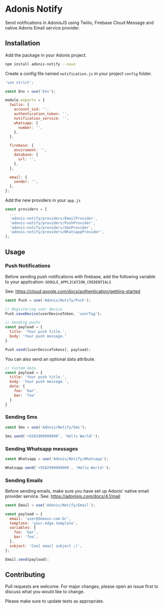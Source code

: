 # Adonis Notify

Send notifications in AdonisJS using Twilio, Firebase Cloud Message and native Adonis Email service provider.

## Installation

Add the package in your Adonis project.

```bash
npm install adonis-notify --save
```

Create a config file named `notification.js` in your project `config` folder.

```javascript
'use strict';

const Env = use('Env');

module.exports = {
  twilio: {
    account_sid: '',
    authentication_token: '',
    notification_service: '',
    whatsapp: {
      number: '',
    },
  },

  firebase: {
    enviroment: '',
    database: {
      url: '',
    },
  },

  email: {
    sender: '',
  },
};
```
Add the new providers in your `app.js`

```javascript
const providers = [
  ...
  'adonis-notify/providers/EmailProvider',
  'adonis-notify/providers/PushProvider',
  'adonis-notify/providers/SmsProvider',
  'adonis-notify/providers/WhatsappProvider',
];
```

## Usage
### Push Notifications

Before sending push notifications with firebase, add the following variable to your application: `GOOGLE_APPLICATION_CREDENTIALS`

See: https://cloud.google.com/docs/authentication/getting-started

```javascript
const Push = use('Adonis/Notify/Push');

// Registering user device
Push.saveDevice(userDeviceToken, 'userTag');

// Sending pushs
const payload = {
  title: 'Your push title.',
  body: 'Your push message.'
}

Push.send([userDeviceTokens], payload);
```

You can also send an optional data attribute.
```javascript
// Custom data
const payload = {
  title: 'Your push title.',
  body: 'Your push message.',
  data: {
    foo: 'bar',
    bar: 'foo'
  }
}
```

### Sending Sms

```javascript
const Sms = use('Adonis/Notify/Sms');

Sms.send('+5582999999999', 'Hello World!');
```

### Sending Whatsapp messages

```javascript
const Whatsapp = use('Adonis/Notify/Whatsapp');

Whatsapp.send('+5582999999999', 'Hello World!');
```

### Sending Emails

Before sending emails, make sure you have set up Adonis' native email provider service.
See: https://adonisjs.com/docs/4.1/mail

```javascript
const Email = use('Adonis/Notify/Email');

const payload = {
  email: 'user@domain.com.br',
  template: 'your.edge.template',
  variables: {
    foo: 'bar',
    bar: 'foo',
  },
  subject: 'Cool email subject ;)',
};

Email.send(payload);
```

## Contributing
Pull requests are welcome. For major changes, please open an issue first to discuss what you would like to change.

Please make sure to update tests as appropriate.